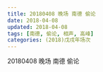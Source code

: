 ```yaml
---
title: 20180408 晚场 南德 偷论
date: 2018-04-08
updated: 2018-04-08
tags: [南德, 偷论, 相声, 高峰]
categories: (2018)戊戌年场次 
---
```

20180408 晚场 南德 偷论
